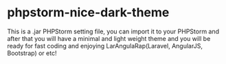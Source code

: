 # phpstorm-nice-dark-theme
This is a .jar PHPStorm setting file, you can import it to your PHPStorm and after that you will have a minimal and light weight theme and you will be ready for fast coding and enjoying LarAngulaRap(Laravel, AngularJS, Bootstrap) or etc!
